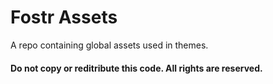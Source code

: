# Fostr Assets
A repo containing global assets used in themes.

#### Do not copy or reditribute this code. All rights are reserved.
